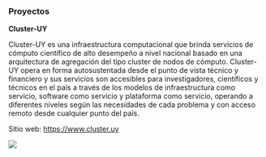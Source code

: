 ### Proyectos

**Cluster-UY**

Cluster-UY es una infraestructura computacional que brinda servicios de cómputo científico de alto desempeño a nivel nacional basado en una arquitectura de agregación del tipo cluster de nodos de cómputo. Cluster-UY opera en forma autosustentada desde el punto de vista técnico y financiero y sus servicios son accesibles para investigadores, científicos y técnicos en el país a través de los modelos de infraestructura como servicio, software como servicio y plataforma como servicio, operando a diferentes niveles según las necesidades de cada problema y con acceso remoto desde cualquier punto del país.

Sitio web: https://www.cluster.uy

<a href="https://www.cluster.uy"><img src="http://www.cluster.uy/images/logo_clusteruy.png" class="img-responsive" style="margin:auto;" /></a>

